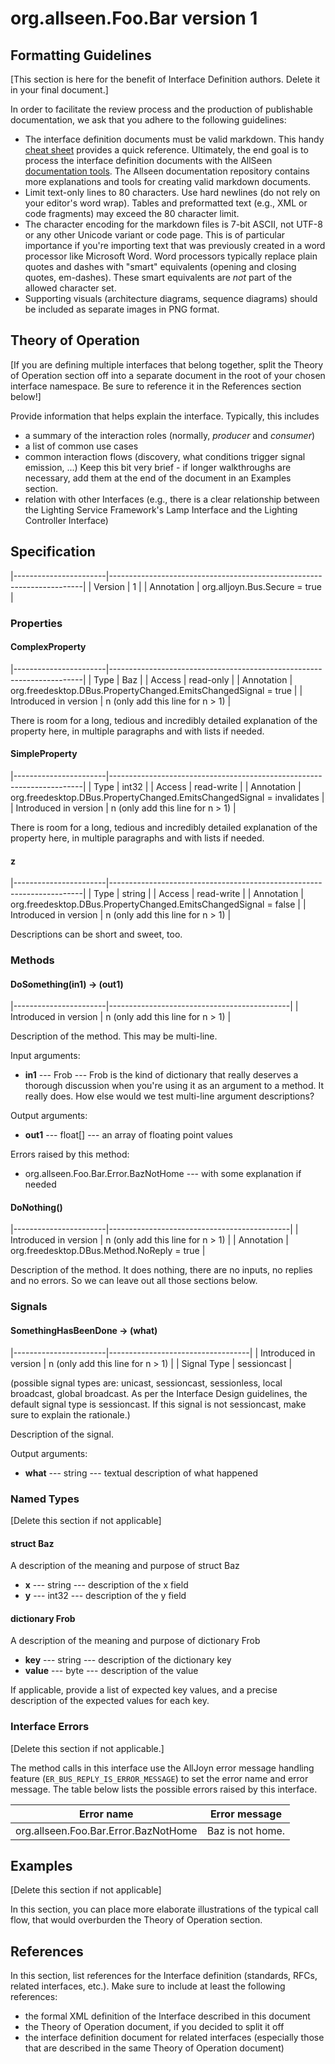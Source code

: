 # org.allseen.Foo.Bar version 1

## Formatting Guidelines

[This section is here for the benefit of Interface Definition authors. Delete
it in your final document.]

In order to facilitate the review process and the production of publishable
documentation, we ask that you adhere to the following guidelines:

  * The interface definition documents must be valid markdown. This handy
    [cheat sheet](https://github.com/adam-p/markdown-here/wiki/Markdown-Cheatsheet)
    provides a quick reference. Ultimately, the end goal is to process the
    interface definition documents with the AllSeen
    [documentation tools](https://git.allseenalliance.org/gerrit/#/admin/projects/extras/webdocs).
    The Allseen documentation repository contains more explanations and tools
    for creating valid markdown documents.
  * Limit text-only lines to 80 characters. Use hard newlines (do not rely on
    your editor's word wrap). Tables and preformatted text (e.g., XML or code 
    fragments) may exceed the 80 character limit.
  * The character encoding for the markdown files is 7-bit ASCII, not UTF-8 or
    any other Unicode variant or code page. This is of particular importance if
    you're importing text that was previously created in a word processor like
    Microsoft Word. Word processors typically replace plain quotes and dashes
    with "smart" equivalents (opening and closing quotes, em-dashes). These
    smart equivalents are _not_ part of the allowed character set.
  * Supporting visuals (architecture diagrams, sequence diagrams) should be
    included as separate images in PNG format.

## Theory of Operation

[If you are defining multiple interfaces that belong together, split the Theory
of Operation section off into a separate document in the root of your chosen
interface namespace. Be sure to reference it in the References section below!]

Provide information that helps explain the interface. Typically, this includes

  * a summary of the interaction roles (normally, _producer_ and _consumer_)
  * a list of common use cases
  * common interaction flows (discovery, what conditions trigger signal emission, ...)
    Keep this bit very brief - if longer walkthroughs are necessary, add them at the
    end of the document in an Examples section.
  * relation with other Interfaces (e.g., there is a clear relationship between the
    Lighting Service Framework's Lamp Interface and the Lighting Controller Interface)

## Specification

|-----------------------|-----------------------------------------------------------------------|
| Version               | 1                                                                     |
| Annotation            | org.alljoyn.Bus.Secure = true                                         |

### Properties

#### ComplexProperty

|-----------------------|-----------------------------------------------------------------------|
| Type                  | Baz                                                                   |
| Access                | read-only                                                             |
| Annotation            | org.freedesktop.DBus.PropertyChanged.EmitsChangedSignal = true        |
| Introduced in version | n (only add this line for n > 1)                                      |

There is room for a long, tedious and incredibly detailed explanation of the property
here, in multiple paragraphs and with lists if needed.

#### SimpleProperty

|-----------------------|-----------------------------------------------------------------------|
| Type                  | int32                                                                 |
| Access                | read-write                                                            |
| Annotation            | org.freedesktop.DBus.PropertyChanged.EmitsChangedSignal = invalidates |
| Introduced in version | n (only add this line for n > 1)                                      |

There is room for a long, tedious and incredibly detailed explanation of the property
here, in multiple paragraphs and with lists if needed.

#### z

|-----------------------|-----------------------------------------------------------------------|
| Type                  | string                                                                |
| Access                | read-write                                                            |
| Annotation            | org.freedesktop.DBus.PropertyChanged.EmitsChangedSignal = false       |
| Introduced in version | n (only add this line for n > 1)                                      |

Descriptions can be short and sweet, too.


### Methods

#### DoSomething(in1) -> (out1)

|-----------------------|---------------------------------------------|
| Introduced in version | n (only add this line for n > 1)            |

Description of the method. This may be multi-line.

Input arguments:

  * **in1** --- Frob --- Frob is the kind of dictionary that really deserves a
    thorough discussion when you're using it as an argument to a method. It really
    does. How else would we test multi-line argument descriptions?

Output arguments:

  * **out1** --- float[] --- an array of floating point values

Errors raised by this method:

 * org.allseen.Foo.Bar.Error.BazNotHome --- with some explanation if needed

#### DoNothing()

|-----------------------|---------------------------------------------|
| Introduced in version | n (only add this line for n > 1)            |
| Annotation            | org.freedesktop.DBus.Method.NoReply = true  |

Description of the method. It does nothing, there are no inputs, no replies and
no errors. So we can leave out all those sections below.

### Signals

#### SomethingHasBeenDone -> (what)

|-----------------------|-----------------------------------|
| Introduced in version | n (only add this line for n > 1)  |
| Signal Type           | sessioncast                       |

(possible signal types are: unicast, sessioncast, sessionless, local broadcast,
global broadcast. As per the Interface Design guidelines, the default signal
type is sessioncast. If this signal is not sessioncast, make sure to explain
the rationale.)

Description of the signal.

Output arguments:

  * **what** --- string --- textual description of what happened

### Named Types

[Delete this section if not applicable]

#### struct Baz

A description of the meaning and purpose of struct Baz

  * **x** --- string --- description of the x field
  * **y** --- int32 --- description of the y field

#### dictionary Frob

A description of the meaning and purpose of dictionary Frob

  * **key** --- string --- description of the dictionary key
  * **value** --- byte --- description of the value

If applicable, provide a list of expected key values, and a precise description
of the expected values for each key.

### Interface Errors

[Delete this section if not applicable.]

The method calls in this interface use the AllJoyn error message handling feature
(`ER_BUS_REPLY_IS_ERROR_MESSAGE`) to set the error name and error message. The table
below lists the possible errors raised by this interface.

| Error name                             | Error message             |
|----------------------------------------|---------------------------|
| org.allseen.Foo.Bar.Error.BazNotHome   | Baz is not home.          |

## Examples

[Delete this section if not applicable]

In this section, you can place more elaborate illustrations of the typical call
flow, that would overburden the Theory of Operation section.

## References

In this section, list references for the Interface definition (standards, RFCs,
related interfaces, etc.). Make sure to include at least the following
references:

  * the formal XML definition of the Interface described in this document
  * the Theory of Operation document, if you decided to split it off
  * the interface definition document for related interfaces (especially those
    that are described in the same Theory of Operation document)
